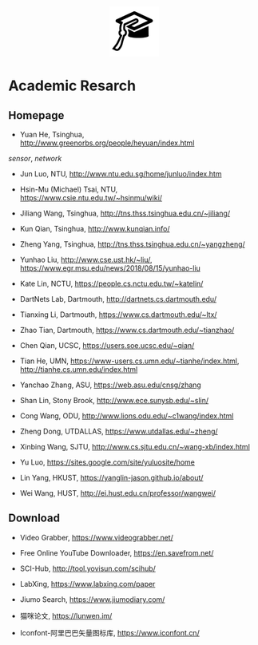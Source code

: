 <p align="center">
	<img width="100" height="100" src="icon.png" alt="logo">
</p>

# Academic Resarch
## Homepage
- Yuan He, Tsinghua, http://www.greenorbs.org/people/heyuan/index.html 

*sensor*, *network*
- Jun Luo, NTU, http://www.ntu.edu.sg/home/junluo/index.htm

- Hsin-Mu (Michael) Tsai, NTU, https://www.csie.ntu.edu.tw/~hsinmu/wiki/

- Jiliang Wang, Tsinghua, http://tns.thss.tsinghua.edu.cn/~jiliang/

- Kun Qian, Tsinghua, http://www.kunqian.info/

- Zheng Yang, Tsinghua, http://tns.thss.tsinghua.edu.cn/~yangzheng/

- Yunhao Liu, http://www.cse.ust.hk/~liu/, https://www.egr.msu.edu/news/2018/08/15/yunhao-liu

- Kate Lin, NCTU, https://people.cs.nctu.edu.tw/~katelin/

- DartNets Lab, Dartmouth, http://dartnets.cs.dartmouth.edu/

- Tianxing Li, Dartmouth, https://www.cs.dartmouth.edu/~ltx/

- Zhao Tian, Dartmouth, https://www.cs.dartmouth.edu/~tianzhao/

- Chen Qian, UCSC, https://users.soe.ucsc.edu/~qian/

- Tian He, UMN, https://www-users.cs.umn.edu/~tianhe/index.html, http://tianhe.cs.umn.edu/index.html

- Yanchao Zhang, ASU, https://web.asu.edu/cnsg/zhang

- Shan Lin, Stony Brook, http://www.ece.sunysb.edu/~slin/

- Cong Wang, ODU, http://www.lions.odu.edu/~c1wang/index.html

- Zheng Dong, UTDALLAS, https://www.utdallas.edu/~zheng/

- Xinbing Wang, SJTU, http://www.cs.sjtu.edu.cn/~wang-xb/index.html

- Yu Luo, https://sites.google.com/site/yuluosite/home

- Lin Yang, HKUST, https://yanglin-jason.github.io/about/

- Wei Wang, HUST, http://ei.hust.edu.cn/professor/wangwei/

## Download
- Video Grabber, https://www.videograbber.net/

- Free Online YouTube Downloader, https://en.savefrom.net/

- SCI-Hub, http://tool.yovisun.com/scihub/

- LabXing, https://www.labxing.com/paper

- Jiumo Search, https://www.jiumodiary.com/

- 猫咪论文, https://lunwen.im/

- Iconfont-阿里巴巴矢量图标库, https://www.iconfont.cn/




